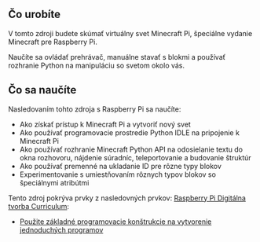 ## Čo urobíte

V tomto zdroji budete skúmať virtuálny svet Minecraft Pi, špeciálne vydanie Minecraft pre Raspberry Pi.

Naučíte sa ovládať prehrávač, manuálne stavať s blokmi a používať rozhranie Python na manipuláciu so svetom okolo vás.

## Čo sa naučíte

Nasledovaním tohto zdroja s Raspberry Pi sa naučíte:

- Ako získať prístup k Minecraft Pi a vytvoriť nový svet
- Ako používať programovacie prostredie Python IDLE na pripojenie k Minecraft Pi
- Ako používať rozhranie Minecraft Python API na odosielanie textu do okna rozhovoru, nájdenie súradníc, teleportovanie a budovanie štruktúr
- Ako používať premenné na ukladanie ID pre rôzne typy blokov
- Experimentovanie s umiestňovaním rôznych typov blokov so špeciálnymi atribútmi

Tento zdroj pokrýva prvky z nasledovných prvkov: [Raspberry Pi Digitálna tvorba Curriculum](https://www.raspberrypi.org/curriculum/):

- [Použite základné programovacie konštrukcie na vytvorenie jednoduchých programov](https://www.raspberrypi.org/curriculum/programming/creator)